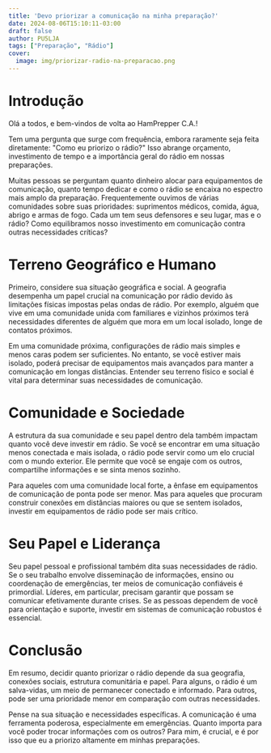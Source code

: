 ```yaml
---
title: 'Devo priorizar a comunicação na minha preparação?'
date: 2024-08-06T15:10:11-03:00
draft: false
author: PU5LJA
tags: ["Preparação", "Rádio"]
cover:
  image: img/priorizar-radio-na-preparacao.png
---
```


# Introdução

Olá a todos, e bem-vindos de volta ao HamPrepper C.A.! 

Tem uma pergunta que surge com frequência, embora raramente seja feita diretamente: "Como eu priorizo o rádio?" Isso abrange orçamento, investimento de tempo e a importância geral do rádio em nossas preparações.

Muitas pessoas se perguntam quanto dinheiro alocar para equipamentos de comunicação, quanto tempo dedicar e como o rádio se encaixa no espectro mais amplo da preparação. Frequentemente ouvimos de várias comunidades sobre suas prioridades: suprimentos médicos, comida, água, abrigo e armas de fogo. Cada um tem seus defensores e seu lugar, mas e o rádio? Como equilibramos nosso investimento em comunicação contra outras necessidades críticas?

# Terreno Geográfico e Humano

Primeiro, considere sua situação geográfica e social. A geografia desempenha um papel crucial na comunicação por rádio devido às limitações físicas impostas pelas ondas de rádio. Por exemplo, alguém que vive em uma comunidade unida com familiares e vizinhos próximos terá necessidades diferentes de alguém que mora em um local isolado, longe de contatos próximos.

Em uma comunidade próxima, configurações de rádio mais simples e menos caras podem ser suficientes. No entanto, se você estiver mais isolado, poderá precisar de equipamentos mais avançados para manter a comunicação em longas distâncias. Entender seu terreno físico e social é vital para determinar suas necessidades de comunicação.

# Comunidade e Sociedade

A estrutura da sua comunidade e seu papel dentro dela também impactam quanto você deve investir em rádio. Se você se encontrar em uma situação menos conectada e mais isolada, o rádio pode servir como um elo crucial com o mundo exterior. Ele permite que você se engaje com os outros, compartilhe informações e se sinta menos sozinho.

Para aqueles com uma comunidade local forte, a ênfase em equipamentos de comunicação de ponta pode ser menor. Mas para aqueles que procuram construir conexões em distâncias maiores ou que se sentem isolados, investir em equipamentos de rádio pode ser mais crítico.

# Seu Papel e Liderança

Seu papel pessoal e profissional também dita suas necessidades de rádio. Se o seu trabalho envolve disseminação de informações, ensino ou coordenação de emergências, ter meios de comunicação confiáveis é primordial. Líderes, em particular, precisam garantir que possam se comunicar efetivamente durante crises. Se as pessoas dependem de você para orientação e suporte, investir em sistemas de comunicação robustos é essencial.

# Conclusão

Em resumo, decidir quanto priorizar o rádio depende da sua geografia, conexões sociais, estrutura comunitária e papel. Para alguns, o rádio é um salva-vidas, um meio de permanecer conectado e informado. Para outros, pode ser uma prioridade menor em comparação com outras necessidades.

Pense na sua situação e necessidades específicas. A comunicação é uma ferramenta poderosa, especialmente em emergências. Quanto importa para você poder trocar informações com os outros? Para mim, é crucial, e é por isso que eu a priorizo altamente em minhas preparações.
